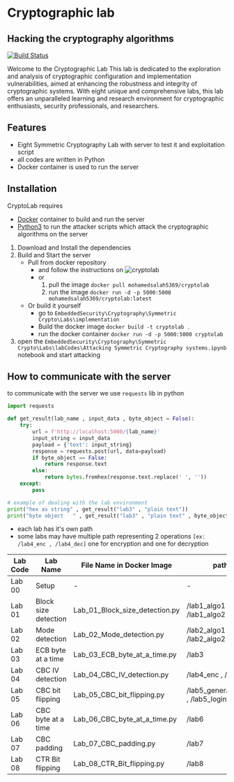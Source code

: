 # Cryptographic lab
## Hacking the cryptography algorithms


[![Build Status](https://travis-ci.org/joemccann/dillinger.svg?branch=master)](https://travis-ci.org/joemccann/dillinger)

Welcome to the Cryptographic Lab This lab is dedicated to the exploration and analysis of cryptographic configuration and implementation vulnerabilities, aimed at enhancing the robustness and integrity of cryptographic systems. With eight unique and comprehensive labs, this lab offers an unparalleled learning and research environment for cryptographic enthusiasts, security professionals, and researchers.

## Features

- Eight Symmetric Cryptography Lab with server to test it and exploitation script
- all codes are written in Python
- Docker container is used to run the server


## Installation

CryptoLab requires 
* [Docker](https://www.docker.com/products/docker-desktop/) container to build and run the server
* [Python3](https://www.python.org/downloads/) to run the attacker scripts which attack the cryptographic algorithms on the server

1. Download and Install the dependencies
2. Build and Start the server
   * Pull from docker repository
      * and follow the instructions on ![cryptolab](https://hub.docker.com/r/mohamedsalah5369/cryptolab)
      * or 
         1. pull the image `docker pull mohamedsalah5369/cryptolab`
         2. run the image `docker run -d -p 5000:5000 mohamedsalah5369/cryptolab:latest`
   * Or build it yourself 
       * go to `EmbeddedSecurity\Cryptography\Symmetric Crypto\Labs\implementation`
       * Build the docker image `docker build -t cryptolab .`
       * run the docker container `docker run -d -p 5000:5000 cryptolab`
4. open the `EmbeddedSecurity\Cryptography\Symmetric Crypto\Labs\labCodes\Attacking Symmetric Cryptography systems.ipynb` notebook and start attacking

## How to communicate with the server

to communicate with the server we use `requests` lib in python
```python
import requests

def get_result(lab_name , input_data , byte_object = False):
    try:
        url = f'http://localhost:5000/{lab_name}'
        input_string = input_data
        payload = {'text': input_string}
        response = requests.post(url, data=payload)
        if byte_object == False:
            return response.text
        else:
            return bytes.fromhex(response.text.replace(' ', ''))
    except:
        pass

# example of dealing with the lab environment
print("hex as string" , get_result("lab3" , "plain text"))
print("byte object   " , get_result("lab3" , "plain text" , byte_object=True ))
```
- each lab has it's own path
- some labs may have multiple path representing 2 operations `[ex: /lab4_enc , /lab4_dec]` one for encryption and one for decryption

| Lab Code | Lab Name               | File Name in Docker Image               | path/s           |
|----------|------------------------|----------------------------------------|----------------|
| Lab 00   | Setup                  | -                                      | -              |
| Lab 01   | Block size detection   | Lab_01_Block_size_detection.py         | /lab1_algo1 , /lab1_algo2 |
| Lab 02   | Mode detection         | Lab_02_Mode_detection.py               | /lab2_algo1 , /lab2_algo2          |
| Lab 03   | ECB byte at a time     | Lab_03_ECB_byte_at_a_time.py           | /lab3          |
| Lab 04   | CBC IV detection       | Lab_04_CBC_IV_detection.py             | /lab4_enc , /lab4_dec         |
| Lab 05   | CBC bit flipping       | Lab_05_CBC_bit_flipping.py             | /lab5_generate_cookie , /lab5_login           |
| Lab 06   | CBC byte at a time     | Lab_06_CBC_byte_at_a_time.py           | /lab6          |
| Lab 07   | CBC padding            | Lab_07_CBC_padding.py                  | /lab7          |
| Lab 08   | CTR Bit flipping       | Lab_08_CTR_Bit_flipping.py             | /lab8          |


